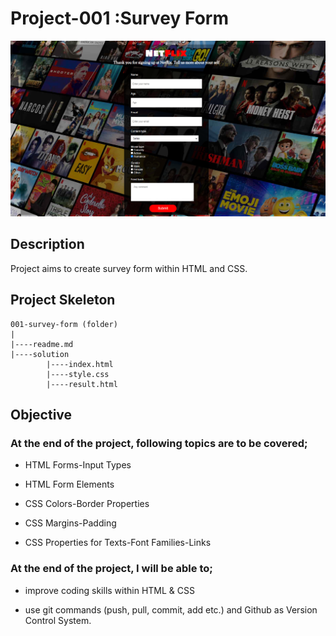 # Project-001 :Survey Form

![project outcome](https://github.com/sevvalbektas/Netflix-Project/blob/main/img/Project_001_.png)

## Description
Project aims to create survey form within HTML and CSS.

## Project Skeleton 

```
001-survey-form (folder)
|
|----readme.md               
|----solution
        |----index.html  
        |----style.css   
        |----result.html 
```

## Objective

### At the end of the project, following topics are to be covered;

- HTML Forms-Input Types 

- HTML Form Elements

- CSS Colors-Border Properties

- CSS Margins-Padding

- CSS Properties for Texts-Font Families-Links

### At the end of the project, I will be able to;

- improve coding skills within HTML & CSS

- use git commands (push, pull, commit, add etc.) and Github as Version Control System.